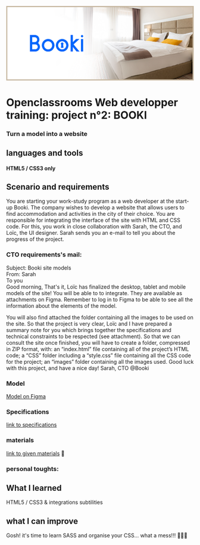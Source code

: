 ﻿![](/BannerBooki.png)
# Openclassrooms Web developper training: project n°2: BOOKI

 ### Turn a model into a website

## languages and tools

#### HTML5 / CSS3 only

## Scenario and requirements

You are starting your work-study program as a web developer at the start-up Booki.
The company wishes to develop a website that allows users to find
accommodation and activities in the city of their choice.
You are responsible for integrating the interface of the site with HTML and CSS code. For this, you work in
close collaboration with Sarah, the CTO, and Loïc, the UI designer.
Sarah sends you an e-mail to tell you about the progress of the project.

### CTO requirements's mail: 

Subject: Booki site models  
From: Sarah  
To you  
Good morning,
That's it, Loïc has finalized the desktop, tablet and mobile models of the site! You will be able to
to integrate. They are available as attachments on Figma. Remember to log in to Figma to
be able to see all the information about the elements of the model.

You will also find attached the folder containing all the images to be used on the site.
So that the project is very clear, Loïc and I have prepared a summary note for you which brings together the
specifications and technical constraints to be respected (see attachment).
So that we can consult the site once finished, you will have to create a folder, compressed
in ZIP format, with:
an “index.html” file containing all of the project’s HTML code;
a “CSS” folder including a “style.css” file containing all the CSS code for the project;
an “images” folder containing all the images used.
Good luck with this project, and have a nice day!
Sarah, CTO @Booki

### Model

[Model on Figma](https://www.figma.com/file/aen32jonHhD7JnIEL2b3sE/ARCHIVED-Maquettes-Booki-(desktop%2C-mobile%2C-tablette)?node-id=3-0&t=pBXr8horCNua9JfW-0)

### Specifications

[link to specifications](/booki_specifications.pdf)

### materials

[link to given materials](/materials/)
🤣
### personal toughts:

## What I learned

HTML5 / CSS3 & integrations subtilities

## what I can improve

Gosh! it's time to learn SASS and organise your CSS... what a mess!!! 🤣😆🤣